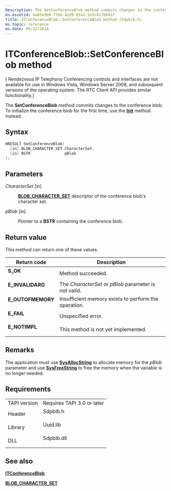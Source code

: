 ```yaml
---
Description: The SetConferenceBlob method commits changes to the conference blob. To initialize the conference blob for the first time, use the Init method instead.
ms.assetid: 4a65edb9-77de-42d9-85a1-1e3c41706417
title: ITConferenceBlob::SetConferenceBlob method (Sdpblb.h)
ms.topic: reference
ms.date: 05/31/2018
---
```


# ITConferenceBlob::SetConferenceBlob method

\[ Rendezvous IP Telephony Conferencing controls and interfaces are not available for use in Windows Vista, Windows Server 2008, and subsequent versions of the operating system. The RTC Client API provides similar functionality.\]

The **SetConferenceBlob** method commits changes to the conference blob. To initialize the conference blob for the first time, use the [**Init**](itconferenceblob-init.md) method instead.

## Syntax


```C++
HRESULT SetConferenceBlob(
  [in] BLOB_CHARACTER_SET CharacterSet,
  [in] BSTR               pBlob
);
```



## Parameters

<dl> <dt>

*CharacterSet* \[in\]
</dt> <dd>

[**BLOB\_CHARACTER\_SET**](blob-character-set.md) descriptor of the conference blob's character set.

</dd> <dt>

*pBlob* \[in\]
</dt> <dd>

Pointer to a **BSTR** containing the conference blob.

</dd> </dl>

## Return value

This method can return one of these values.



| Return code                                                                                   | Description                                                      |
|-----------------------------------------------------------------------------------------------|------------------------------------------------------------------|
| <dl> <dt>**S\_OK**</dt> </dl>          | Method succeeded.<br/>                                     |
| <dl> <dt>**E\_INVALIDARG**</dt> </dl>  | The *CharacterSet* or *pBlob* parameter is not valid.<br/> |
| <dl> <dt>**E\_OUTOFMEMORY**</dt> </dl> | Insufficient memory exists to perform the operation.<br/>  |
| <dl> <dt>**E\_FAIL**</dt> </dl>        | Unspecified error.<br/>                                    |
| <dl> <dt>**E\_NOTIMPL**</dt> </dl>     | This method is not yet implemented.<br/>                   |



 

## Remarks

The application must use [**SysAllocString**](/windows/win32/api/oleauto/nf-oleauto-sysallocstring) to allocate memory for the *pBlob* parameter and use [**SysFreeString**](/windows/win32/api/oleauto/nf-oleauto-sysfreestring) to free the memory when the variable is no longer needed.

## Requirements



|                         |                                                                                       |
|-------------------------|---------------------------------------------------------------------------------------|
| TAPI version<br/> | Requires TAPI 3.0 or later<br/>                                                 |
| Header<br/>       | <dl> <dt>Sdpblb.h</dt> </dl>   |
| Library<br/>      | <dl> <dt>Uuid.lib</dt> </dl>   |
| DLL<br/>          | <dl> <dt>Sdpblb.dll</dt> </dl> |



## See also

<dl> <dt>

[**ITConferenceBlob**](itconferenceblob.md)
</dt> <dt>

[**BLOB\_CHARACTER\_SET**](blob-character-set.md)
</dt> </dl>

 

